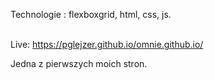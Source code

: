 Technologie : flexboxgrid, html, css, js.

<br>Live: https://pglejzer.github.io/omnie.github.io/

Jedna z pierwszych moich stron.
